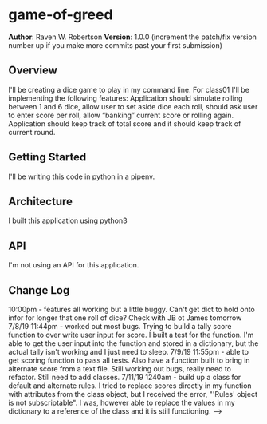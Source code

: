 # game-of-greed
**Author**: Raven W. Robertson
**Version**: 1.0.0 (increment the patch/fix version number up if you make more commits past your first submission)

## Overview
I'll be creating a dice game to play in my command line. For class01 I'll be implementing the following features:
Application should simulate rolling between 1 and 6 dice, allow user to set aside dice each roll, should ask user to enter score per roll, allow “banking” current score or rolling again.
Application should keep track of total score and it should keep track of current round.

## Getting Started
I'll be writing this code in python in a pipenv. 

## Architecture
I built this application using python3

## API
I'm not using an API for this application. 

## Change Log
10:00pm - features all working but a little buggy. Can't get dict to hold onto infor for longer that one roll of dice? Check with JB ot James tomorrow  7/8/19
11:44pm - worked out most bugs. Trying to build a tally score function to over write user input for score. I built a test for the function. I'm able to get the user input into the function and stored in a dictionary, but the actual tally isn't working and I just need to sleep. 7/9/19
11:55pm - able to get scoring function to pass all tests. Also have a function built to bring in alternate score from a text file. Still working out bugs, really need to refactor. Still need to add classes. 7/11/19
1240am - build up a class for default and alternate rules. I tried to replace scores directly in my function with attributes from the class object, but I received the error, "'Rules' object is not subscriptable". I was, however able to replace the values in my dictionary to a reference of the class and it is still functioning. 
-->